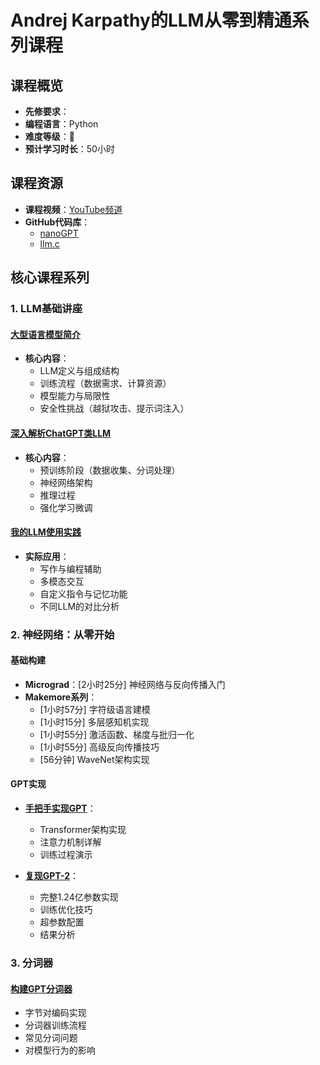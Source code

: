 # Andrej Karpathy的LLM从零到精通系列课程

## 课程概览

- **先修要求**：
- **编程语言**：Python
- **难度等级**：🌟
- **预计学习时长**：50小时

## 课程资源

- **课程视频**：[YouTube频道](https://www.youtube.com/@AndrejKarpathy)
- **GitHub代码库**：
  - [nanoGPT](https://github.com/karpathy/nanoGPT)
  - [llm.c](https://github.com/karpathy/llm.c)

## 核心课程系列

### 1. LLM基础讲座

#### [大型语言模型简介](https://www.youtube.com/watch?v=zjkBMFhNj_g)
- **核心内容**：
  - LLM定义与组成结构
  - 训练流程（数据需求、计算资源）
  - 模型能力与局限性
  - 安全性挑战（越狱攻击、提示词注入）

#### [深入解析ChatGPT类LLM](https://www.youtube.com/watch?v=7xTGNNLPyMI)
- **核心内容**：
  - 预训练阶段（数据收集、分词处理）
  - 神经网络架构
  - 推理过程
  - 强化学习微调

#### [我的LLM使用实践](https://www.youtube.com/watch?v=EWvNQjAaOHw)
- **实际应用**：
  - 写作与编程辅助
  - 多模态交互
  - 自定义指令与记忆功能
  - 不同LLM的对比分析

### 2. 神经网络：从零开始

#### 基础构建
- **Micrograd**：[2小时25分] 神经网络与反向传播入门
- **Makemore系列**：
  - [1小时57分] 字符级语言建模
  - [1小时15分] 多层感知机实现
  - [1小时55分] 激活函数、梯度与批归一化
  - [1小时55分] 高级反向传播技巧
  - [56分钟] WaveNet架构实现

#### GPT实现
- **[手把手实现GPT](https://www.youtube.com/watch?v=kCc8FmEb1nY)**：
  - Transformer架构实现
  - 注意力机制详解
  - 训练过程演示

- **[复现GPT-2](https://www.youtube.com/watch?v=l8pRSuU81PU)**：
  - 完整1.24亿参数实现
  - 训练优化技巧
  - 超参数配置
  - 结果分析

### 3. 分词器

#### [构建GPT分词器](https://www.youtube.com/watch?v=zduSFxRajkE)
- 字节对编码实现
- 分词器训练流程
- 常见分词问题
- 对模型行为的影响
